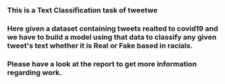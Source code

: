 
### This is a Text Classification task of tweetwe
### Here given a dataset containing tweets realted to covid19 and we have to build a model using that data to classify any given tweet's text whether it is Real or Fake based in racials.
### Please have a look at the report to get more information regarding  work.
